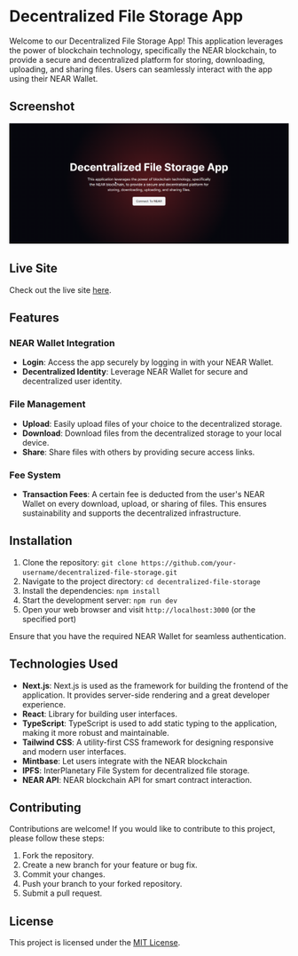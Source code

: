 # Decentralized File Storage App

Welcome to our Decentralized File Storage App! This application leverages the power of blockchain technology, specifically the NEAR blockchain, to provide a secure and decentralized platform for storing, downloading, uploading, and sharing files. Users can seamlessly interact with the app using their NEAR Wallet.

## Screenshot

![](/public/screenshot.png)

## Live Site

Check out the live site [here](URL).

<!-- TODO: IPFS setup instruction -->

## Features

### NEAR Wallet Integration

- **Login**: Access the app securely by logging in with your NEAR Wallet.
- **Decentralized Identity**: Leverage NEAR Wallet for secure and decentralized user identity.

### File Management

- **Upload**: Easily upload files of your choice to the decentralized storage.
- **Download**: Download files from the decentralized storage to your local device.
- **Share**: Share files with others by providing secure access links.

### Fee System

- **Transaction Fees**: A certain fee is deducted from the user's NEAR Wallet on every download, upload, or sharing of files. This ensures sustainability and supports the decentralized infrastructure.

## Installation

1. Clone the repository: `git clone https://github.com/your-username/decentralized-file-storage.git`
2. Navigate to the project directory: `cd decentralized-file-storage`
3. Install the dependencies: `npm install`
4. Start the development server: `npm run dev`
5. Open your web browser and visit `http://localhost:3000` (or the specified port)

Ensure that you have the required NEAR Wallet for seamless authentication.

## Technologies Used

- **Next.js**: Next.js is used as the framework for building the frontend of the application. It provides server-side rendering and a great developer experience.
- **React**: Library for building user interfaces.
- **TypeScript**: TypeScript is used to add static typing to the application, making it more robust and maintainable.
- **Tailwind CSS**: A utility-first CSS framework for designing responsive and modern user interfaces.
- **Mintbase**: Let users integrate with the NEAR blockchain
- **IPFS**: InterPlanetary File System for decentralized file storage.
- **NEAR API**: NEAR blockchain API for smart contract interaction.

## Contributing

Contributions are welcome! If you would like to contribute to this project, please follow these steps:

1. Fork the repository.
2. Create a new branch for your feature or bug fix.
3. Commit your changes.
4. Push your branch to your forked repository.
5. Submit a pull request.

## License

This project is licensed under the [MIT License](LICENSE).
